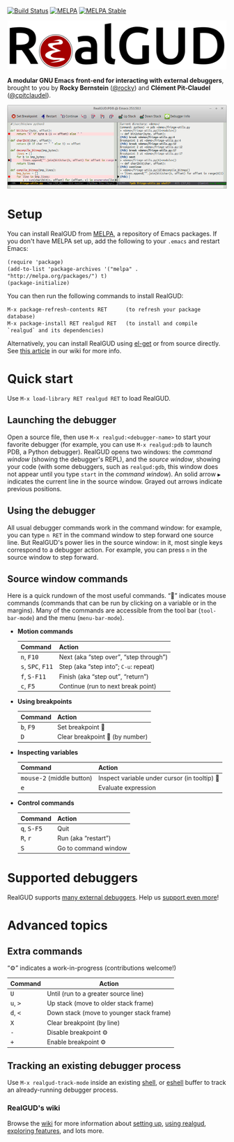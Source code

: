 [![Build Status][travis-image]][travis-url]
[![MELPA][melpa-image]][melpa]
[![MELPA Stable][melpa-stable-image]][melpa-stable]

![RealGUD logo](etc/realgud-logo.png)

**A modular GNU Emacs front-end for interacting with external debuggers**, brought to you by **Rocky Bernstein** ([@rocky](https://github.com/rocky)) and **Clément Pit-Claudel** ([@cpitclaudel](https://github.com/cpitclaudel)).

![RealGUD screenshot](etc/realgud.png)

# Setup

You can install RealGUD from [MELPA](http://melpa.org/#/getting-started), a repository of Emacs packages. If you don't have MELPA set up, add the following to your `.emacs` and restart Emacs:

```elisp
(require 'package)
(add-to-list 'package-archives '("melpa" . "http://melpa.org/packages/") t)
(package-initialize)
```

You can then run the following commands to install RealGUD:

```
M-x package-refresh-contents RET      (to refresh your package database)
M-x package-install RET realgud RET   (to install and compile `realgud` and its dependencies)
```

Alternatively, you can install RealGUD using [el-get](http://www.emacswiki.org/emacs/el-get) or from source directly. See [this article](https://github.com/realgud/realgud/wiki/How-to-Install) in our wiki for more info.

# Quick start

Use `M-x load-library RET realgud RET` to load RealGUD.

## Launching the debugger

Open a source file, then use `M-x realgud:<debugger-name>` to start your favorite debugger (for example, you can use `M-x realgud:pdb` to launch PDB, a Python debugger).  RealGUD opens two windows: the *command window* (showing the debugger's REPL), and the *source window*, showing your code (with some debuggers, such as `realgud:gdb`, this window does not appear until you type `start` in the *command window*).  An solid arrow `▶` indicates the current line in the source window.  Grayed out arrows indicate previous positions.

## Using the debugger

All usual debugger commands work in the command window: for example, you can type `n RET` in the command window to step forward one source line. But RealGUD's power lies in the source window: in it, most single keys correspond to a debugger action. For example, you can press `n` in the source window to step forward.

## Source window commands

Here is a quick rundown of the most useful commands. “🐁” indicates mouse commands (commands that can be run by clicking on a variable or in the margins). Many of the commands are accessible from the tool bar (`tool-bar-mode`) and the menu (`menu-bar-mode`).

* **Motion commands**

    | Command                                       | Action                                        |
    | --------------------------------------------- | --------------------------------------------- |
    | <kbd>n</kbd>, <kbd>F10</kbd>                  | Next (aka “step over”, “step through”)        |
    | <kbd>s</kbd>, <kbd>SPC</kbd>, <kbd>F11</kbd>  | Step (aka “step into”; `C-u`: repeat)         |
    | <kbd>f</kbd>, <kbd>S-F11</kbd>                | Finish (aka “step out”, “return”)             |
    | <kbd>c</kbd>, <kbd>F5</kbd>                   | Continue (run to next break point)            |

* **Using breakpoints**

    | Command                                       | Action                                        |
    | --------------------------------------------- | --------------------------------------------- |
    | <kbd>b</kbd>, <kbd>F9</kbd>                   | Set breakpoint 🐁                              |
    | <kbd>D</kbd>                                  | Clear breakpoint 🐁 (by number)                |

* **Inspecting variables**

    | Command                                       | Action                                        |
    | --------------------------------------------- | --------------------------------------------- |
    | <kbd>mouse-2</kbd> (middle button)            | Inspect variable under cursor (in tooltip) 🐁  |
    | <kbd>e</kbd>                                  | Evaluate expression                           |

* **Control commands**

    | Command                                       | Action                                        |
    | --------------------------------------------- | --------------------------------------------- |
    | <kbd>q</kbd>, <kbd>S-F5</kbd>                 | Quit                                          |
    | <kbd>R</kbd>, <kbd>r</kbd>                    | Run (aka “restart”)                           |
    | <kbd>S</kbd>                                  | Go to command window                          |

# Supported debuggers

RealGUD supports [many external debuggers](https://github.com/realgud/realgud/wiki/Debuggers-Supported).  Help us [support even more](https://github.com/realgud/realgud/wiki/How-to-add-a-new-debugger)!

# Advanced topics

## Extra commands

“⚙” indicates a work-in-progress (contributions welcome!)

| Command                                      | Action                                         |
| -------------------------------------------- | ---------------------------------------------- |
| <kbd>U</kbd>                                 | Until (run to a greater source line)           |
| <kbd>u</kbd>, <kbd>&gt;</kbd>                | Up stack (move to older stack frame)           |
| <kbd>d</kbd>, <kbd>&lt;</kbd>                | Down stack (move to younger stack frame)       |
| <kbd>X</kbd>                                 | Clear breakpoint (by line)                     |
| <kbd>-</kbd>                                 | Disable breakpoint ⚙                           |
| <kbd>+</kbd>                                 | Enable breakpoint ⚙                            |

## Tracking an existing debugger process

Use `M-x realgud-track-mode` inside an existing [shell](http://www.gnu.org/software/emacs/manual/html_node/emacs/Shell.html), or [eshell](https://www.gnu.org/software/emacs/manual/html_mono/eshell.html) buffer to track an already-running debugger process.

### RealGUD's wiki

Browse the [wiki](http://wiki.github.com/realgud/realgud/) for more information about [setting up](http://wiki.github.com/realgud/realgud/how-to-install), [using realgud](http://wiki.github.com/realgud/realgud/how-to-use), [exploring features](https://github.com/realgud/realgud/wiki/Features), and lots more.

[travis-image]: https://img.shields.io/travis/rocky/emacs-dbgr.svg
[travis-url]: https://travis-ci.org/rocky/emacs-dbgr
[melpa-stable-image]: http://stable.melpa.org/packages/realgud-badge.svg
[melpa-stable]: http://stable.melpa.org/#/realgud
[melpa-image]: http://melpa.org/packages/realgud-badge.svg
[melpa]: http://melpa.org/#/realgud
